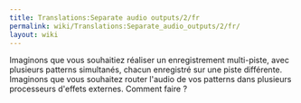 ```yaml
---
title: Translations:Separate audio outputs/2/fr
permalink: wiki/Translations:Separate_audio_outputs/2/fr/
layout: wiki
---
```


Imaginons que vous souhaitiez réaliser un enregistrement multi-piste,
avec plusieurs patterns simultanés, chacun enregistré sur une piste
différente. Imaginons que vous souhaitez router l'audio de vos patterns
dans plusieurs processeurs d'effets externes. Comment faire ?
